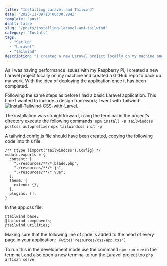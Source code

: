 ```yaml
---
title: "Installing Laravel and Tailwind"
date: "2023-11-09T13:00:00.284Z"
template: "post"
draft: false
slug: "/posts/installing-laravel-and-tailwind"
category: "Install"
tags:
  - "Set Up"
  - "Laravel"
  - "Tailwind"
description: "I created a new Laravel project locally on my machine and created a GitHub repo to back up my work. With the idea of deploying the application once it has been completed."
---
```


As I was having performance issues with my Raspberry Pi, I created a new Laravel project locally on my machine and created a GitHub repo to back up my work. With the idea of deploying the application once it has been completed.

Following the same steps as before I had a basic Laravel application.  This time I wanted to include a design framework; I went with Tailwind: ![Install-Tailwind-CSS-with-Larvel](https://tailwindcss.com/docs/guides/laravel).

The installation was straightforward, using the terminal in the project’s directory execute the following commands:
```npm install -D tailwindcss postcss autoprefixer```
```npx tailwindcss init -p```

A tailwind.config.js file should have been created, copying the following code into this file:
```
/** @type {import('tailwindcss').Config} */
module.exports = {
  content: [
    "./resources/**/*.blade.php",
    "./resources/**/*.js",
    "./resources/**/*.vue",
  ],
  theme: {
    extend: {},
  },
  plugins: [],
}
```

In the app.css file:
```
@tailwind base;
@tailwind components;
@tailwind utilities;
```

Making sure that the following line of code is added to the head of every page in your application:
``` @vite('resources/css/app.css')```

To run this in the development mode use the command `npm run dev` in the terminal, and also open a new terminal to run the Laravel project too `php artisan serve`
